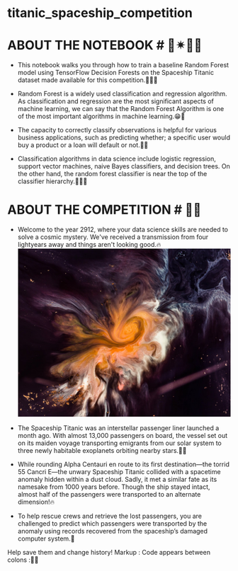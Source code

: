 # titanic_spaceship_competition
# ABOUT THE NOTEBOOK # 🤩✴🌊🌊

* This notebook walks you through how to train a baseline Random Forest model using TensorFlow Decision Forests on the Spaceship Titanic dataset made available for this competition.🌊😁🧨

* Random Forest is a widely used classification and regression algorithm. As classification and regression are the most significant aspects of machine learning, we can say that the Random Forest Algorithm is one of the most important algorithms in machine learning.😁🧨

* The capacity to correctly classify observations is helpful for various business applications, such as predicting whether; a specific user would buy a product or a loan will default or not.🌊😁

* Classification algorithms in data science include logistic regression, support vector machines, naive Bayes classifiers, and decision trees. On the other hand, the random forest classifier is near the top of the classifier hierarchy.🌊😁🧨

# ABOUT THE COMPETITION # 🌊🔥
* Welcome to the year 2912, where your data science skills are needed to solve a cosmic mystery. We've received a transmission from four lightyears away and things aren't looking good.🔥
![Screenshot](joel-filipe-QwoNAhbmLLo-unsplash.jpg)
* The Spaceship Titanic was an interstellar passenger liner launched a month ago. With almost 13,000 passengers on board, the vessel set out on its maiden voyage transporting emigrants from our solar system to three newly habitable exoplanets orbiting nearby stars.🧑‍🚒

* While rounding Alpha Centauri en route to its first destination—the torrid 55 Cancri E—the unwary Spaceship Titanic collided with a spacetime anomaly hidden within a dust cloud. Sadly, it met a similar fate as its namesake from 1000 years before. Though the ship stayed intact, almost half of the passengers were transported to an alternate dimension!🔥

* To help rescue crews and retrieve the lost passengers, you are challenged to predict which passengers were transported by the anomaly using records recovered from the spaceship’s damaged computer system.🧨

Help save them and change history! Markup : Code appears between colons :🌠🧨


